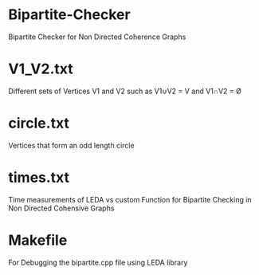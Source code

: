 # Bipartite-Checker
Bipartite Checker for Non Directed Coherence Graphs

# V1_V2.txt

Different sets of Vertices V1 and V2 such as V1∪V2 = V and V1∩V2 = Ø

# circle.txt

Vertices that form an odd length circle 

# times.txt

Time measurements of LEDA vs custom Function for Bipartite Checking in Non Directed Cohensive
Graphs

# Makefile

For Debugging the bipartite.cpp file using LEDA library

